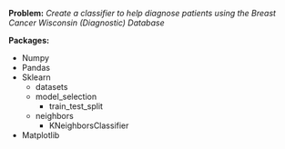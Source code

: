 **Problem:** *Create a classifier to help diagnose patients using the Breast Cancer Wisconsin (Diagnostic) Database*

**Packages:**
  * Numpy
  * Pandas
  * Sklearn
    * datasets
    * model_selection
      * train_test_split
    * neighbors
      * KNeighborsClassifier
  * Matplotlib
